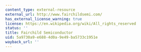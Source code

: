 ```yaml
---
content_type: external-resource
external_url: http://www.fairchildsemi.com/
has_external_license_warning: true
license: https://en.wikipedia.org/wiki/All_rights_reserved
status: ''
title: Fairchild Semiconductor
uid: 5a9730a9-e688-4d0a-9e49-ba5733c1951e
wayback_url: ''
---
```

